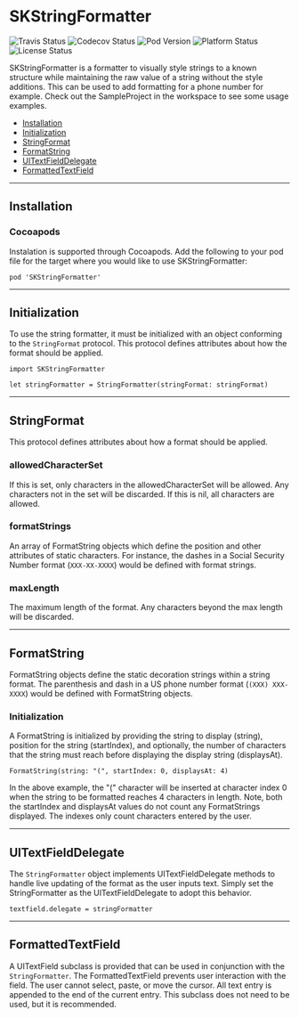 # SKStringFormatter

![Travis Status](https://travis-ci.org/skladek/SKStringFormatter.svg?branch=master)
![Codecov Status](https://img.shields.io/codecov/c/github/skladek/SKStringFormatter.svg)
![Pod Version](https://img.shields.io/cocoapods/v/SKStringFormatter.svg)
![Platform Status](https://img.shields.io/cocoapods/p/SKStringFormatter.svg)
![License Status](https://img.shields.io/github/license/skladek/SKStringFormatter.svg)

SKStringFormatter is a formatter to visually style strings to a known structure while maintaining the raw value of a string without the style additions. This can be used to add formatting for a phone number for example. Check out the SampleProject in the workspace to see some usage examples.

- [Installation](#installation)
- [Initialization](#initialization)
- [StringFormat](#stringformat)
- [FormatString](#formatstring)
- [UITextFieldDelegate](#uitextfielddelegate)
- [FormattedTextField](#formattedtextfield)

---

## Installation

### Cocoapods

Instalation is supported through Cocoapods. Add the following to your pod file for the target where you would like to use SKStringFormatter:

```
pod 'SKStringFormatter'
```

---

## Initialization

To use the string formatter, it must be initialized with an object conforming to the `StringFormat` protocol. This protocol defines attributes about how the format should be applied.


```
import SKStringFormatter
```

```
let stringFormatter = StringFormatter(stringFormat: stringFormat)
```

---

## StringFormat
This protocol defines attributes about how a format should be applied.

### allowedCharacterSet
If this is set, only characters in the allowedCharacterSet will be allowed. Any characters not in the set will be discarded. If this is nil, all characters are allowed.

### formatStrings
An array of FormatString objects which define the position and other attributes of static characters. For instance, the dashes in a Social Security Number format (`XXX-XX-XXXX`) would be defined with format strings.

### maxLength
The maximum length of the format. Any characters beyond the max length will be discarded.

---

## FormatString
FormatString objects define the static decoration strings within a string format. The parenthesis and dash in a US phone number format (`(XXX) XXX-XXXX`) would be defined with FormatString objects.

### Initialization
A FormatString is initialized by providing the string to display (string), position for the string (startIndex), and optionally, the number of characters that the string must reach before displaying the display string (displaysAt).

```
FormatString(string: "(", startIndex: 0, displaysAt: 4)
```

In the above example, the "(" character will be inserted at character index 0 when the string to be formatted reaches 4 characters in length. Note, both the startIndex and displaysAt values do not count any FormatStrings displayed. The indexes only count characters entered by the user.

---

## UITextFieldDelegate
The `StringFormatter` object implements UITextFieldDelegate methods to handle live updating of the format as the user inputs text. Simply set the StringFormatter as the UITextFieldDelegate to adopt this behavior.

```
textfield.delegate = stringFormatter
```

---

## FormattedTextField
A UITextField subclass is provided that can be used in conjunction with the `StringFormatter`. The FormattedTextField prevents user interaction with the field. The user cannot select, paste, or move the cursor. All text entry is appended to the end of the current entry. This subclass does not need to be used, but it is recommended.